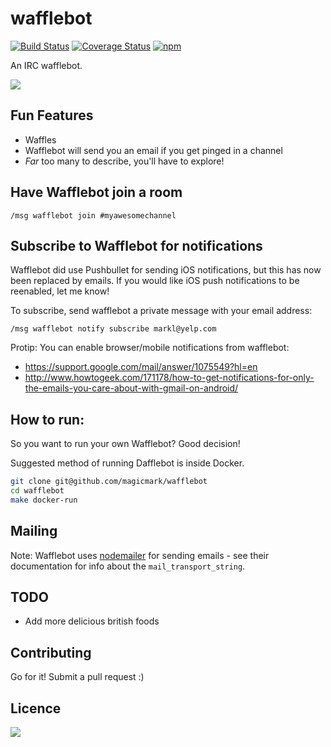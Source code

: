 wafflebot
=========
[![Build Status](https://travis-ci.org/magicmark/wafflebot.svg?branch=master)](https://travis-ci.org/magicmark/wafflebot)
[![Coverage Status](https://coveralls.io/repos/github/magicmark/wafflebot/badge.svg?branch=master)](https://coveralls.io/github/magicmark/wafflebot?branch=master)
[![npm](https://img.shields.io/npm/v/wafflebot.svg)](https://www.npmjs.com/package/wafflebot)

An IRC wafflebot.

![](http://i.imgur.com/YMLz9gi.png)

## Fun Features
- Waffles
- Wafflebot will send you an email if you get pinged in a channel
- *Far* too many to describe, you'll have to explore!

## Have Wafflebot join a room
```IRC
/msg wafflebot join #myawesomechannel
```

## Subscribe to Wafflebot for notifications
Wafflebot did use Pushbullet for sending iOS notifications, but this has now been replaced by emails. If you would like iOS push notifications to be reenabled, let me know!

To subscribe, send wafflebot a private message with your email address:
```IRC
/msg wafflebot notify subscribe markl@yelp.com
```

Protip: You can enable browser/mobile notifications from wafflebot:
- https://support.google.com/mail/answer/1075549?hl=en
- http://www.howtogeek.com/171178/how-to-get-notifications-for-only-the-emails-you-care-about-with-gmail-on-android/

## How to run:
So you want to run your own Wafflebot? Good decision!

Suggested method of running Dafflebot is inside Docker.

```bash
git clone git@github.com/magicmark/wafflebot
cd wafflebot
make docker-run
```

## Mailing
Note: Wafflebot uses [nodemailer](https://github.com/nodemailer/nodemailer) for sending emails - see their documentation for info about the `mail_transport_string`.

## TODO
- Add more delicious british foods

## Contributing
Go for it! Submit a pull request :)

## Licence
![](http://i.imgur.com/UOkGhYi.gif)
